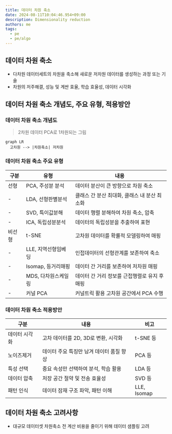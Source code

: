 ```yaml
---
title: 데이터 차원 축소
date: 2024-08-11T10:04:46.954+09:00
description: Dimensionality reduction
authors: me
tags: 
  - pe
  - pe/algo 
---
```


## 데이터 차원 축소

- 다차원 데이터세트의 차원을 축소해 새로운 저차원 데이터를 생성하는 과정 또는 기술
- 차원의 저주해결, 성능 및 계싼 효율, 학습 효율성, 데이터 시각화

## 데이터 차원 축소 개념도, 주요 유형, 적용방안

### 데이터 차원 축소 개념도

> 2차원 데이터 PCA로 1차원되는 그림

```mermaid
graph LR
  고차원 --> |차원축소| 저차원
```

### 데이터 차원 축소 주요 유형

| 구분 | 유형 | 내용 |
| --- | --- | --- |
| 선형 | PCA, 주성분 분석 | 데이터 분산이 큰 방향으로 차원 축소 |
| - | LDA, 선형판별분석 | 클래스 간 분산 최대화, 클래스 내 분산 최소화 |
| - | SVD, 특이값분해 | 데이터 행렬 분해하여 차원 축소, 압축 |
| - | ICA, 독립성분분석 | 데이터의 독립성분을 추출하여 표현 |
| 비선형 | t-SNE | 고차원 데이터를 확률적 모델링하여 매핑 |
| - | LLE, 지역선형임베딩 | 인접데이터의 선형관계를 보존하여 축소 |
| - | Isomap, 등거리매핑 | 데이터 간 거리를 보존하여 저차원 매핑 |
| - | MDS, 다차원스케일링 | 데이터 간 거리 정보를 근접행렬로 유지 후 매핑 |
| - | 커널 PCA | 커널트릭 활용 고차원 공간에서 PCA 수행 |

### 데이터 차원 축소 적용방안

| 구분 | 내용 | 비고 |
| --- | --- | --- |
| 데이터 시각화 | 고차 데이터를 2D, 3D로 변환, 시각화 | t-SNE 등 |
| 노이즈제거 | 데이터 주요 특징만 남겨 데이터 품질 향상 | PCA 등 |
| 특성 선택 | 중요 속성만 선택하여 분석, 학습 활용 | LDA 등 |
| 데이터 압축 | 저장 공간 절약 및 전송 효율성 | SVD 등 |
| 패턴 인식 | 데이터 잠재 구조 파악, 패턴 이해 | LLE, Isomap |

## 데이터 차원 축소 고려사항

- 대규모 데이터셋 차원축소 전 계산 비용을 줄이기 위해 데이터 샘플링 고려
